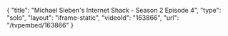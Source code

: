 {
    "title": "Michael Sieben's Internet Shack - Season 2 Episode 4",
    "type": "solo",
    "layout": "iframe-static",
    "videoId": "163866",
    "url": "\/tvpembed\/163866"
}